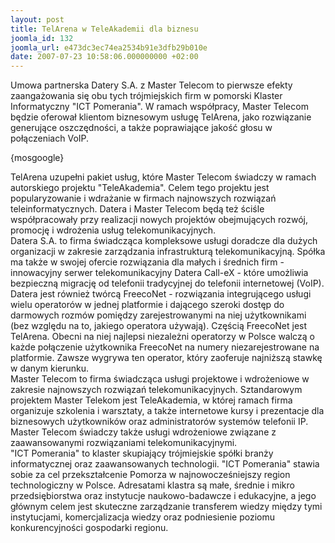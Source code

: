 ```yaml
---
layout: post
title: TelArena w TeleAkademii dla biznesu
joomla_id: 132
joomla_url: e473dc3ec74ea2534b91e3dfb29b010e
date: 2007-07-23 10:58:06.000000000 +02:00
---
```

<p>Umowa partnerska Datery S.A. z Master Telecom to pierwsze efekty zaangażowania się obu tych tr&oacute;jmiejskich firm w pomorski Klaster Informatyczny &quot;ICT Pomerania&quot;. W ramach wsp&oacute;łpracy, Master Telecom będzie oferował klientom biznesowym usługę TelArena, jako rozwiązanie generujące oszczędności, a także poprawiające jakość głosu w połączeniach VoIP.</p><p>{mosgoogle}</p><p>TelArena uzupełni pakiet usług, kt&oacute;re Master Telecom świadczy w ramach autorskiego projektu &quot;TeleAkademia&quot;. Celem tego projektu jest popularyzowanie i wdrażanie w firmach najnowszych rozwiązań teleinformatycznych. Datera i Master Telecom będą też ściśle wsp&oacute;łpracowały przy realizacji nowych projekt&oacute;w obejmujących rozw&oacute;j, promocję i wdrożenia usług telekomunikacyjnych.<br />Datera S.A. to firma świadcząca kompleksowe usługi doradcze dla dużych organizacji w zakresie zarządzania infrastrukturą telekomunikacyjną. Sp&oacute;łka ma także w swojej ofercie rozwiązania dla małych i średnich firm - innowacyjny serwer telekomunikacyjny Datera Call-eX - kt&oacute;re umożliwia bezpieczną migrację od telefonii tradycyjnej do telefonii internetowej (VoIP). Datera jest r&oacute;wnież tw&oacute;rcą FreecoNet - rozwiązania integrującego usługi wielu operator&oacute;w w jednej platformie i dającego szeroki dostęp do darmowych rozm&oacute;w pomiędzy zarejestrowanymi na niej użytkownikami (bez względu na to, jakiego operatora używają). Częścią FreecoNet jest TelArena. Obecni na niej najlepsi niezależni operatorzy w Polsce walczą o każde połączenie użytkownika FreecoNet na numery niezarejestrowane na platformie. Zawsze wygrywa ten operator, kt&oacute;ry zaoferuje najniższą stawkę w danym kierunku.<br />Master Telecom to firma świadcząca usługi projektowe i wdrożeniowe w zakresie najnowszych rozwiązań telekomunikacyjnych. Sztandarowym projektem Master Telekom jest TeleAkademia, w kt&oacute;rej ramach firma organizuje szkolenia i warsztaty, a także internetowe kursy i prezentacje dla biznesowych użytkownik&oacute;w oraz administrator&oacute;w system&oacute;w telefonii IP. Master Telecom świadczy także usługi wdrożeniowe związane z zaawansowanymi rozwiązaniami telekomunikacyjnymi.<br />&quot;ICT Pomerania&quot; to klaster skupiający tr&oacute;jmiejskie sp&oacute;łki branży informatycznej oraz zaawansowanych technologii. &quot;ICT Pomerania&quot; stawia sobie za cel przekształcenie Pomorza w najnowocześniejszy region technologiczny w Polsce. Adresatami klastra są małe, średnie i mikro przedsiębiorstwa oraz instytucje naukowo-badawcze i edukacyjne, a jego gł&oacute;wnym celem jest skuteczne zarządzanie transferem wiedzy między tymi instytucjami, komercjalizacja wiedzy oraz podniesienie poziomu konkurencyjności gospodarki regionu.</p>
